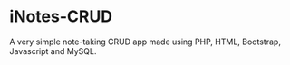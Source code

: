 # iNotes-CRUD
A very simple note-taking CRUD app made using PHP, HTML, Bootstrap, Javascript and MySQL.